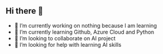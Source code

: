 ## Hi there 👋

<!--
**shreyagorey/shreyagorey** is a ✨ _special_ ✨ repository because its `README.md` (this file) appears on your GitHub profile.

Here are some ideas to get you started:

- 🔭 I’m currently working on nothing because I am learning
- 🌱 I’m currently learning Github, Azure Cloud and Python
- 👯 I’m looking to collaborate on AI project
- 🤔 I’m looking for help with learning AI skills
- 💬 Ask me about ...
- 📫 How to reach me: ...
- 😄 Pronouns: ...
- ⚡ Fun fact: ...
-->
- 🔭 I’m currently working on nothing because I am learning
- 🌱 I’m currently learning Github, Azure Cloud and Python
- 👯 I’m looking to collaborate on AI project
- 🤔 I’m looking for help with learning AI skills
